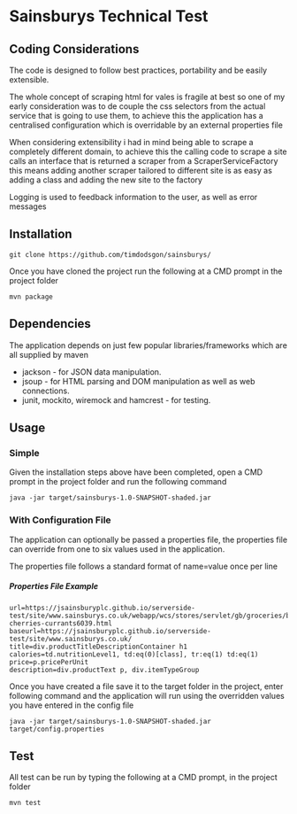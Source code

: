 # Sainsburys Technical Test

## Coding Considerations

The code is designed to follow best practices, portability and be easily extensible.

The whole concept of scraping html for vales is fragile at best so one of my early consideration was to de couple the css selectors from the actual service that is going to use them, to achieve this the application has a centralised configuration which is overridable by an external properties file 

When considering extensibility i had in mind being able to scrape a completely different domain, to achieve this the calling code to scrape a site calls an interface that is returned a scraper from a ScraperServiceFactory this means adding another scraper tailored to different site is as easy as adding a class and adding the new site to the factory

Logging is used to feedback information to the user, as well as error messages



## Installation

    git clone https://github.com/timdodsgon/sainsburys/
    
Once you have cloned the project run the following at a CMD prompt in the project folder

    mvn package

## Dependencies

The application depends on just few popular libraries/frameworks which are all supplied by maven

- jackson - for JSON data manipulation.
- jsoup - for HTML parsing and DOM manipulation as well as web connections.
- junit, mockito, wiremock and hamcrest - for testing.

## Usage

### Simple

Given the installation steps above have been completed, open a CMD prompt in the project folder and run the following command

    java -jar target/sainsburys-1.0-SNAPSHOT-shaded.jar

### With Configuration File

The application can optionally be passed a properties file, the properties file can override from one to six values used in the application.

The properties file follows a standard format of name=value once per line

##### Properties File Example

    url=https://jsainsburyplc.github.io/serverside-test/site/www.sainsburys.co.uk/webapp/wcs/stores/servlet/gb/groceries/berries-cherries-currants6039.html
    baseurl=https://jsainsburyplc.github.io/serverside-test/site/www.sainsburys.co.uk/
    title=div.productTitleDescriptionContainer h1
    calories=td.nutritionLevel1, td:eq(0)[class], tr:eq(1) td:eq(1)
    price=p.pricePerUnit
    description=div.productText p, div.itemTypeGroup

Once you have created a file save it to the target folder in the project, enter following command and the application will run using the overridden values you have entered in the config file

    java -jar target/sainsburys-1.0-SNAPSHOT-shaded.jar target/config.properties


## Test

All test can be run by typing the following at a CMD prompt, in the project folder

    mvn test

    
